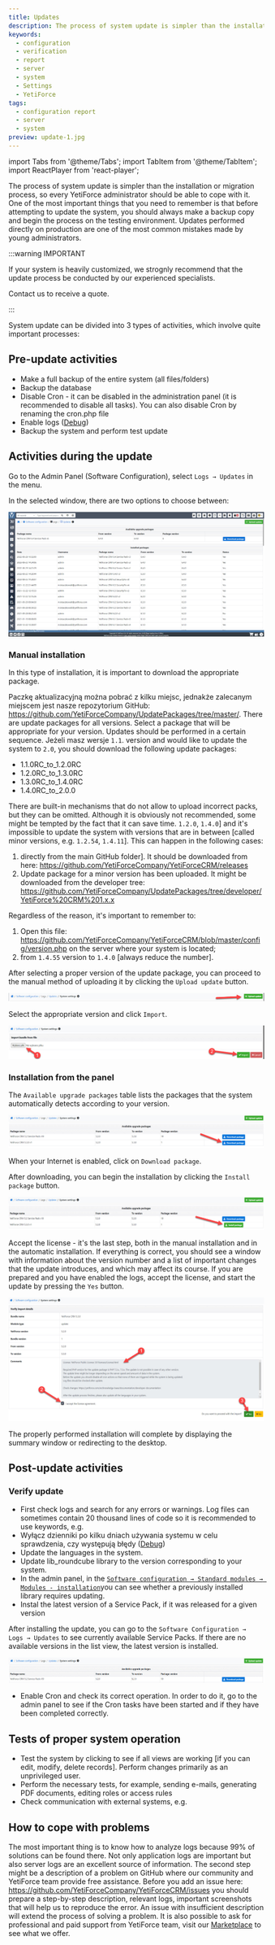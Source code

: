 ```yaml
---
title: Updates
description: The process of system update is simpler than the installation or migration process, so every YetiForce administrator should be able to cope with it.
keywords:
  - configuration
  - verification
  - report
  - server
  - system
  - Settings
  - YetiForce
tags:
  - configuration report
  - server
  - system
preview: update-1.jpg
---
```


import Tabs from '@theme/Tabs';
import TabItem from '@theme/TabItem';
import ReactPlayer from 'react-player';

The process of system update is simpler than the installation or migration process, so every YetiForce administrator should be able to cope with it. One of the most important things that you need to remember is that before attempting to update the system, you should always make a backup copy and begin the process on the testing environment. Updates performed directly on production are one of the most common mistakes made by young administrators.

:::warning IMPORTANT

If your system is heavily customized, we strognly recommend that the update process be conducted by our experienced specialists.

Contact us to receive a quote.

:::

<Tabs groupId="zhh7fxZ293w">
    <TabItem value="youtube-zhh7fxZ293w" label="🎬 YouTube">
        <ReactPlayer
            url="https://www.youtube.com/watch?v=zhh7fxZ293w"
            width="100%"
            height="500px"
            controls={true}
        /></TabItem>
    <TabItem value="yetiforce-zhh7fxZ293w" label="🎥 YetiForce TV">
        <ReactPlayer url="/video/system-update.mp4" width="100%" height="500px" controls={true} /></TabItem>
</Tabs>

System update can be divided into 3 types of activities, which involve quite important processes:

## Pre-update activities

- Make a full backup of the entire system (all files/folders)
- Backup the database
- Disable Cron - it can be disabled in the administration panel (it is recommended to disable all tasks). You can also disable Cron by renaming the cron.php file
- Enable logs ([Debug](/developer-guides/debug#summary))
- Backup the system and perform test update

## Activities during the update

Go to the Admin Panel (Software Configuration), select `Logs → Updates` in the menu.

In the selected window, there are two options to choose between:

![update-1.jpg](update-1.jpg)

### Manual installation

In this type of installation, it is important to download the appropriate package.

Paczkę aktualizacyjną można pobrać z kilku miejsc, jednakże zalecanym miejscem jest nasze repozytorium GitHub: https://github.com/YetiForceCompany/UpdatePackages/tree/master/. There are update packages for all versions. Select a package that will be appropriate for your version. Updates should be performed in a certain sequence. Jeżeli masz wersje `1.1`. version and would like to update the system to `2.0`, you should download the following update packages:

- 1.1.0RC_to_1.2.0RC
- 1.2.0RC_to_1.3.0RC
- 1.3.0RC_to_1.4.0RC
- 1.4.0RC_to_2.0.0

There are built-in mechanisms that do not allow to upload incorrect packs, but they can be omitted. Although it is obviously not recommended, some might be tempted by the fact that it can save time. `1.2.0`, `1.4.0`] and it's impossible to update the system with versions that are in between [called minor versions, e.g. `1.2.54`, `1.4.11`]. This can happen in the following cases:

1. directly from the main GitHub folder]. It should be downloaded from here: https://github.com/YetiForceCompany/YetiForceCRM/releases
2. Update package for a minor version has been uploaded. It might be downloaded from the developer tree: https://github.com/YetiForceCompany/UpdatePackages/tree/developer/YetiForce%20CRM%201.x.x

Regardless of the reason, it's important to remember to:

1. Open this file: https://github.com/YetiForceCompany/YetiForceCRM/blob/master/config/version.php on the server where your system is located;
2. from `1.4.55` version to `1.4.0` [always reduce the number].

After selecting a proper version of the update package, you can proceed to the manual method of uploading it by clicking the `Upload update` button.

![update-2.jpg](update-2.jpg)

Select the appropriate version and click `Import`.

![update-3.jpg](update-3.jpg)

### Installation from the panel

The `Available upgrade packages` table lists the packages that the system automatically detects according to your version.

![update-4.jpg](update-4.jpg)

When your Internet is enabled, click on `Download package`.

After downloading, you can begin the installation by clicking the `Install package` button.

![update-5.jpg](update-5.jpg)

Accept the license - it's the last step, both in the manual installation and in the automatic installation. If everything is correct, you should see a window with information about the version number and a list of important changes that the update introduces, and which may affect its course. If you are prepared and you have enabled the logs, accept the license, and start the update by pressing the `Yes` button.

![update-6.jpg](update-6.jpg)

The properly performed installation will complete by displaying the summary window or redirecting to the desktop.

## Post-update activities

### Verify update

- First check logs and search for any errors or warnings. Log files can sometimes contain 20 thousand lines of code so it is recommended to use keywords, e.g.
- Wyłącz dzienniki po kilku dniach używania systemu w celu sprawdzenia, czy występują błędy ([Debug](/developer-guides/debug#podsumowanie))
- Update the languages in the system.
- Update lib_roundcube library to the version corresponding to your system.
- In the admin panel, in the [`Software configuration → Standard modules → Modules - installation`](/administrator-guides/standard-modules/modules-installation/)you can see whether a previously installed library requires updating.
- Instal the latest version of a Service Pack, if it was released for a given version

After installing the update, you can go to the `Software Configuration → Logs → Updates` to see currently available Service Packs. If there are no available versions in the list view, the latest version is installed.

![update-7.jpg](update-7.jpg)

- Enable Cron and check its correct operation. In order to do it, go to the admin panel to see if the Cron tasks have been started and if they have been completed correctly.

## Tests of proper system operation

- Test the system by clicking to see if all views are working [if you can edit, modify, delete records]. Perform changes primarily as an unprivileged user.
- Perform the necessary tests, for example, sending e-mails, generating PDF documents, editing roles or access rules
- Check communication with external systems, e.g.

## How to cope with problems

The most important thing is to know how to analyze logs because 99% of solutions can be found there. Not only application logs are important but also server logs are an excellent source of information. The second step might be a description of a problem on GitHub where our community and YetiForce team provide free assistance. Before you add an issue here: https://github.com/YetiForceCompany/YetiForceCRM/issues you should prepare a step-by-step description, relevant logs, important screenshots that will help us to reproduce the error. An issue with insufficient description will extend the process of solving a problem. It is also possible to ask for professional and paid support from YetiForce team, visit our [Marketplace](https://yetiforce.com/en/marketplace/support.html) to see what we offer.
